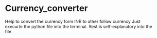 # Currency_converter
Help to convert the currency form INR to other follow currency
 Just execurte the python file into the terminal. Rest is self-explanatory into the file.
 
